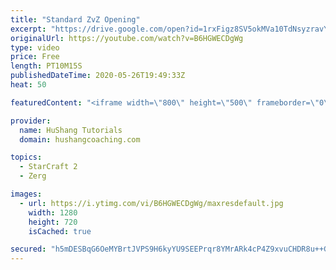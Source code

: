 ```yaml
---
title: "Standard ZvZ Opening"
excerpt: "https://drive.google.com/open?id=1rxFigz8SV5okMVa10TdNsyzravYgkTjE  Interested in lessons? Email Devon directly at hushangtutorials@outlook.com ------------------------------------------------------------------------------------------------------- Want to support HuShang Tutorials directly? Patreon is"
originalUrl: https://youtube.com/watch?v=B6HGWECDgWg
type: video
price: Free
length: PT10M15S
publishedDateTime: 2020-05-26T19:49:33Z
heat: 50

featuredContent: "<iframe width=\"800\" height=\"500\" frameborder=\"0\" src=\"https://www.youtube.com/embed/B6HGWECDgWg\" allow=\"accelerometer; autoplay; encrypted-media; gyroscope; picture-in-picture\" allowfullscreen></iframe>"

provider:
  name: HuShang Tutorials
  domain: hushangcoaching.com

topics:
  - StarCraft 2
  - Zerg

images:
  - url: https://i.ytimg.com/vi/B6HGWECDgWg/maxresdefault.jpg
    width: 1280
    height: 720
    isCached: true

secured: "h5mDESBqG6OeMYBrtJVPS9H6kyYU9SEEPrqr8YMrARk4cP4Z9xvuCHDR8u++GpoT5YRxl7slSTYgXeuha4K0VNVDCr2J/v9OeqVPdzTVt6BbEQL4/pXECqGydEJHVc3rkpDG1ak5MaVvlBNvMXwnS6jKo0UB5JALJjgIRKS8cqYdGUtnO3PvR9QJ+vDWkixQTXsUhJSZRRNGDJuIgXoH1qAR0OPjHua71eY1qDPRTjkRM8Hmc736YmVG0HXkGTBhCW40b3Ijo+Tqs30ZKqgW3UveFU2dg9nM28eoIAI80PlinTHMQBgPIeuS5e5jnRrWTL1Vm8TACphTBDVRhr3WBKsMEv2GBJGtqwiGjDJk3nhFohPaAazpRlW6sVqg3QpC3LiveKEgNef3BweCvP9g7PbIdlGfoplBykddYoAZu1k=;Xw66uAGD53JhvgHHbsGk+g=="
---
```


